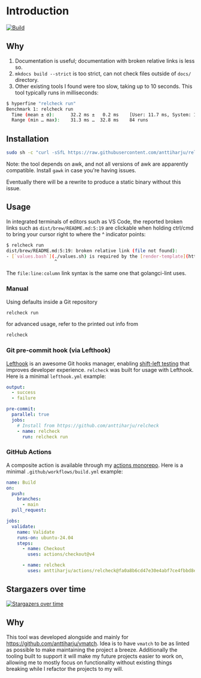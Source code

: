 # Introduction

[![Build](https://github.com/anttiharju/relcheck/actions/workflows/build.yml/badge.svg?event=push)](https://github.com/anttiharju/relcheck/actions/workflows/build.yml)

## Why

1. Documentation is useful; documentation with broken relative links is less so.
2. `mkdocs build --strict` is too strict, can not check files outside of `docs/` directory.
3. Other existing tools I found were too slow, taking up to 10 seconds. This tool typically runs in milliseconds:

```sh
$ hyperfine "relcheck run"
Benchmark 1: relcheck run
  Time (mean ± σ):      32.2 ms ±   0.2 ms    [User: 11.7 ms, System: 15.2 ms]
  Range (min … max):    31.3 ms …  32.8 ms    84 runs
```

## Installation

```sh
sudo sh -c "curl -sSfL https://raw.githubusercontent.com/anttiharju/relcheck/HEAD/relcheck.bash -o /usr/local/bin/relcheck && chmod +x /usr/local/bin/relcheck"
```

Note: the tool depends on awk, and not all versions of awk are apparently compatible. Install `gawk` in case you're having issues.

Eventually there will be a rewrite to produce a static binary without this issue.

## Usage

In integrated terminals of editors such as VS Code, the reported broken links such as `dist/brew/README.md:5:19` are clickable when holding ctrl/cmd to bring your cursor right to where the ^ indicator points:

```sh
$ relcheck run
dist/brew/README.md:5:19: broken relative link (file not found):
- [`values.bash`](./values.sh) is required by the [render-template](https://github.com/anttiharju/actions/tree/v0/render-template) action.
                  ^
```

The `file:line:column` link syntax is the same one that golangci-lint uses.

### Manual

Using defaults inside a Git repository

```sh
relcheck run
```

for advanced usage, refer to the printed out info from

```sh
relcheck
```

### Git pre-commit hook (via Lefthook)

[Lefthook](https://github.com/evilmartians/lefthook) is an awesome Git hooks manager, enabling [shift-left testing](https://en.wikipedia.org/wiki/Shift-left_testing) that improves developer experience. `relcheck` was built for usage with Lefthook. Here is a minimal `lefthook.yml` example:

```yml
output:
  - success
  - failure

pre-commit:
  parallel: true
  jobs:
    # Install from https://github.com/anttiharju/relcheck
    - name: relcheck
      run: relcheck run
```

### GitHub Actions

A composite action is available through my [actions monorepo](https://github.com/anttiharju/actions/tree/v0/relcheck). Here is a minimal `.github/workflows/build.yml` example:

```yml
name: Build
on:
  push:
    branches:
      - main
  pull_request:

jobs:
  validate:
    name: Validate
    runs-on: ubuntu-24.04
    steps:
      - name: Checkout
        uses: actions/checkout@v4

      - name: relcheck
        uses: anttiharju/actions/relcheck@fa0a8b6cd47e30e4abf7ce4fbbd8ec0f377405db
```

## Stargazers over time

[![Stargazers over time](https://starchart.cc/anttiharju/relcheck.svg?variant=adaptive)](https://starchart.cc/anttiharju/relcheck)

## Why

This tool was developed alongside and mainly for https://github.com/anttiharju/vmatch. Idea is to have `vmatch` to be as linted as possible to make maintaining the project a breeze. Additionally the tooling built to support it will make my future projects easier to work on, allowing me to mostly focus on functionality without existing things breaking while I refactor the projects to my will.
